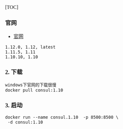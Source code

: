 <font face="Simsun" size=3>

[TOC]

### 官网

- [官网](https://hub.docker.com/_/consul)
~~~
1.12.0, 1.12, latest
1.11.5, 1.11
1.10.10, 1.10
~~~

### 2. 下载

~~~
windows下官网的下载很慢
docker pull consul:1.10
~~~

### 3. 启动

~~~
docker run --name consul.1.10  -p 8500:8500 \
 -d consul:1.10
~~~


</font>